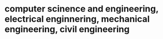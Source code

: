 # computer scinence and engineering, electrical enginnering, mechanical engineering, civil engineering